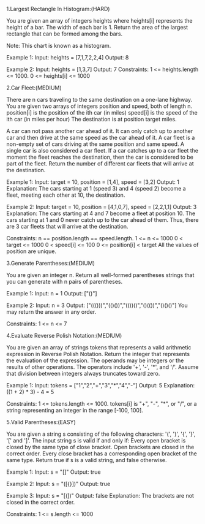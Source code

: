 1.Largest Rectangle In Histogram:(HARD)

You are given an array of integers heights where heights[i] represents the height of a bar. The width of each bar is 1.
Return the area of the largest rectangle that can be formed among the bars.

Note: This chart is known as a histogram.

Example 1:
Input: heights = [7,1,7,2,2,4]
Output: 8

Example 2:
Input: heights = [1,3,7]
Output: 7
Constraints:
1 <= heights.length <= 1000.
0 <= heights[i] <= 1000

2.Car Fleet:(MEDIUM)

There are n cars traveling to the same destination on a one-lane highway.
You are given two arrays of integers position and speed, both of length n.
position[i] is the position of the ith car (in miles)
speed[i] is the speed of the ith car (in miles per hour)
The destination is at position target miles.

A car can not pass another car ahead of it. It can only catch up to another car and then drive at the same speed as the car ahead of it.
A car fleet is a non-empty set of cars driving at the same position and same speed. A single car is also considered a car fleet.
If a car catches up to a car fleet the moment the fleet reaches the destination, then the car is considered to be part of the fleet.
Return the number of different car fleets that will arrive at the destination.

Example 1:
Input: target = 10, position = [1,4], speed = [3,2]
Output: 1
Explanation: The cars starting at 1 (speed 3) and 4 (speed 2) become a fleet, meeting each other at 10, the destination.

Example 2:
Input: target = 10, position = [4,1,0,7], speed = [2,2,1,1]
Output: 3
Explanation: The cars starting at 4 and 7 become a fleet at position 10. The cars starting at 1 and 0 never catch up to the car ahead of them. Thus, there are 3 car fleets that will arrive at the destination.

Constraints:
n == position.length == speed.length.
1 <= n <= 1000
0 < target <= 1000
0 < speed[i] <= 100
0 <= position[i] < target
All the values of position are unique.

3.Generate Parentheses:(MEDIUM)

You are given an integer n. Return all well-formed parentheses strings that you can generate with n pairs of parentheses.

Example 1:
Input: n = 1
Output: ["()"]

Example 2:
Input: n = 3
Output: ["((()))","(()())","(())()","()(())","()()()"]
You may return the answer in any order.

Constraints:
1 <= n <= 7

4.Evaluate Reverse Polish Notation:(MEDIUM)

You are given an array of strings tokens that represents a valid arithmetic expression in Reverse Polish Notation.
Return the integer that represents the evaluation of the expression.
The operands may be integers or the results of other operations.
The operators include '+', '-', '*', and '/'.
Assume that division between integers always truncates toward zero.

Example 1:
Input: tokens = ["1","2","+","3","*","4","-"]
Output: 5
Explanation: ((1 + 2) * 3) - 4 = 5

Constraints:
1 <= tokens.length <= 1000.
tokens[i] is "+", "-", "*", or "/", or a string representing an integer in the range [-100, 100].

5.Valid Parentheses:(EASY)

You are given a string s consisting of the following characters: '(', ')', '{', '}', '[' and ']'.
The input string s is valid if and only if:
Every open bracket is closed by the same type of close bracket.
Open brackets are closed in the correct order.
Every close bracket has a corresponding open bracket of the same type.
Return true if s is a valid string, and false otherwise.

Example 1:
Input: s = "[]"
Output: true

Example 2:
Input: s = "([{}])"
Output: true

Example 3:
Input: s = "[(])"
Output: false
Explanation: The brackets are not closed in the correct order.

Constraints:
1 <= s.length <= 1000
